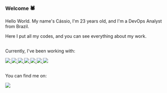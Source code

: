 ### Welcome 🕷️

Hello World. My name's Cássio, I'm 23 years old, and I'm a DevOps Analyst from Brazil.

Here I put all my codes, and you can see everything about my work.

##

Currently, I've been working with:

<a href="https://github.com/Cassio-Tieres?tab=repositories&q=&type=&language=c%23&sort=">
<img src="https://img.shields.io/badge/C%23-239120?style=for-the-badge&logo=c-sharp&logoColor=white"/>
</a>
<a href="https://github.com/Cassio-Tieres?tab=repositories&q=&type=&language=python&sort=">
<img src="https://img.shields.io/badge/Python-3776AB?style=for-the-badge&logo=python&logoColor=white">
</a>
<a href="https://github.com/Cassio-Tieres?tab=repositories&q=&type=&language=javascript&sort=">
<img src="https://img.shields.io/badge/JavaScript-F7DF1E?style=for-the-badge&logo=javascript&logoColor=black">
</a>
<a href="https://github.com/Cassio-Tieres?tab=repositories&q=&type=&language=php&sort=">
<img src="https://img.shields.io/badge/PHP-777BB4?style=for-the-badge&logo=php&logoColor=white">
</a>
<a href="https://github.com/Cassio-Tieres?tab=repositories&q=&type=&language=vue&sort=">
<img src="https://img.shields.io/badge/Vue.js-35495E?style=for-the-badge&logo=vue.js&logoColor=4FC08D">
</a>
<a href="#"><img src="https://img.shields.io/badge/MySQL-00000F?style=for-the-badge&logo=mysql&logoColor=white"> <img src="https://img.shields.io/badge/SQLite-07405E?style=for-the-badge&logo=sqlite&logoColor=white"></a>

##
You can find me on:

<a href="https://www.linkedin.com/in/c%C3%A1ssio-tieres-bomfim-99573a179/">
  <img src="https://img.shields.io/badge/LinkedIn-0077B5?style=for-the-badge&logo=linkedin&logoColor=white">
</a>
